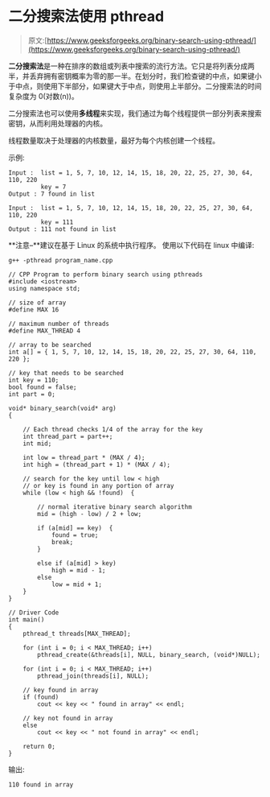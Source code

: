 # 二分搜索法使用 pthread

> 原文:[https://www.geeksforgeeks.org/binary-search-using-pthread/](https://www.geeksforgeeks.org/binary-search-using-pthread/)

**二分搜索法**是一种在排序的数组或列表中搜索的流行方法。它只是将列表分成两半，并丢弃拥有密钥概率为零的那一半。在划分时，我们检查键的中点，如果键小于中点，则使用下半部分，如果键大于中点，则使用上半部分。二分搜索法的时间复杂度为 0(对数(n))。

二分搜索法也可以使用**多线程**来实现，我们通过为每个线程提供一部分列表来搜索密钥，从而利用处理器的内核。

线程数量取决于处理器的内核数量，最好为每个内核创建一个线程。

示例:

```
Input :  list = 1, 5, 7, 10, 12, 14, 15, 18, 20, 22, 25, 27, 30, 64, 110, 220
         key = 7
Output : 7 found in list

Input :  list = 1, 5, 7, 10, 12, 14, 15, 18, 20, 22, 25, 27, 30, 64, 110, 220
         key = 111
Output : 111 not found in list

```

**注意–**建议在基于 Linux 的系统中执行程序。
使用以下代码在 linux 中编译:

```
g++ -pthread program_name.cpp

```

```
// CPP Program to perform binary search using pthreads
#include <iostream>
using namespace std;

// size of array
#define MAX 16

// maximum number of threads
#define MAX_THREAD 4

// array to be searched
int a[] = { 1, 5, 7, 10, 12, 14, 15, 18, 20, 22, 25, 27, 30, 64, 110, 220 };

// key that needs to be searched
int key = 110;
bool found = false;
int part = 0;

void* binary_search(void* arg)
{

    // Each thread checks 1/4 of the array for the key
    int thread_part = part++;
    int mid;

    int low = thread_part * (MAX / 4);
    int high = (thread_part + 1) * (MAX / 4);

    // search for the key until low < high
    // or key is found in any portion of array
    while (low < high && !found)  {

        // normal iterative binary search algorithm
        mid = (high - low) / 2 + low;

        if (a[mid] == key)  {
            found = true;
            break;
        }

        else if (a[mid] > key)
            high = mid - 1;
        else
            low = mid + 1;
    }
}

// Driver Code
int main()
{
    pthread_t threads[MAX_THREAD];

    for (int i = 0; i < MAX_THREAD; i++)
        pthread_create(&threads[i], NULL, binary_search, (void*)NULL);

    for (int i = 0; i < MAX_THREAD; i++)
        pthread_join(threads[i], NULL);

    // key found in array
    if (found)
        cout << key << " found in array" << endl;

    // key not found in array
    else
        cout << key << " not found in array" << endl;

    return 0;
}
```

输出:

```
110 found in array

```